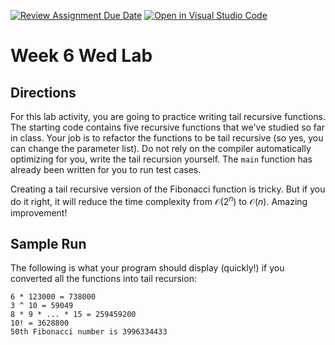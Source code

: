 [![Review Assignment Due Date](https://classroom.github.com/assets/deadline-readme-button-22041afd0340ce965d47ae6ef1cefeee28c7c493a6346c4f15d667ab976d596c.svg)](https://classroom.github.com/a/tK_n8eql)
[![Open in Visual Studio Code](https://classroom.github.com/assets/open-in-vscode-2e0aaae1b6195c2367325f4f02e2d04e9abb55f0b24a779b69b11b9e10269abc.svg)](https://classroom.github.com/online_ide?assignment_repo_id=20755133&assignment_repo_type=AssignmentRepo)
# Week 6 Wed Lab

## Directions

For this lab activity, you are going to practice writing tail recursive functions. The starting code contains five recursive functions that we've studied so far in class. Your job is to refactor the functions to be tail recursive (so yes, you can change the parameter list). Do not rely on the compiler automatically optimizing for you, write the tail recursion yourself. The `main` function has already been written for you to run test cases.

Creating a tail recursive version of the Fibonacci function is tricky. But if you do it right, it will reduce the time complexity from $\mathcal{O}(2^n)$ to $\mathcal{O}(n)$. Amazing improvement!

## Sample Run

The following is what your program should display (quickly!) if you converted all the functions into tail recursion:

```text
6 * 123000 = 738000
3 ^ 10 = 59049
8 * 9 * ... * 15 = 259459200
10! = 3628800
50th Fibonacci number is 3996334433
```

